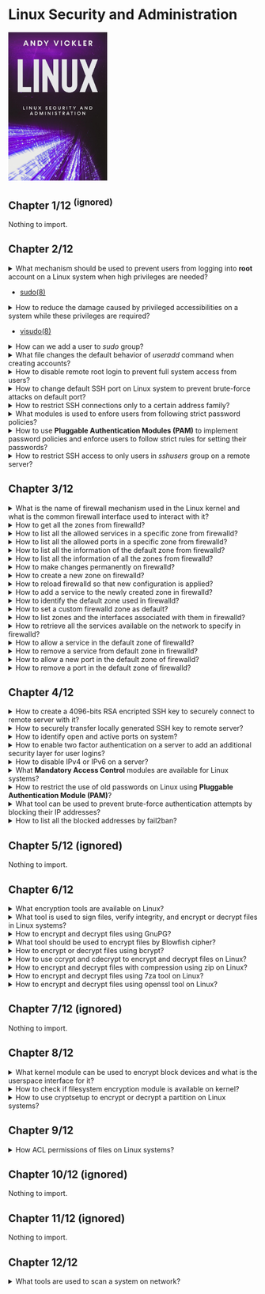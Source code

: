 # Linux Security and Administration
<img src="../covers/linux-security-and-administration.jpg" width="200"/>

## Chapter 1/12 <sup>(ignored)</sup>

Nothing to import.

## Chapter 2/12

<details>
<summary>What mechanism should be used to prevent users from logging into <b>root</b> account on a Linux system when high privileges are needed?</summary>

> Using `sudo` accounts.
>
> ---
> **Resources**
> -

> **References**
---
</details>

* [sudo(8)](https://manpages.org/sudo/8)

<details>
<summary>How to reduce the damage caused by privileged accessibilities on a system while these privileges are required?</summary>

> Using a limited access account and by separating fine grained privileges into activities, causes damage to whole system reduced.
>
> ---
> **Resources**
> -

> **References**
---
</details>

* [visudo(8)](https://manpages.org/visudo/8)

<details>
<summary>How can we add a user to <i>sudo</i> group?</summary>

> On account creation:
>
> ```sh
> useradd -s /bin/bash -m -G sudo <username>
> ``````
>
> > After account creation:
>
> ```sh
> usermod -a -G sudo <username>
> ``````
>
> ---
> **Resources**
> -

> **References**
> - [useradd(8)](https://manpages.org/useradd/8)
---
</details>


<details>
<summary>What file changes the default behavior of <i>useradd</i> command when creating accounts?</summary>

> ```sh
> /etc/login.defs
> ``````
>
> ---
> **Resources**
> -

> **References**
> - [login.defs(5)](https://manpages.org/logindefs/5)
---
</details>

<details>
<summary>How to disable remote root login to prevent full system access from users?</summary>

> Set following configuration variable to `no` in `sshd` configuration:
>
> ```sh
> sudoedit /etc/ssh/sshd_config
> ``````
>
> ```conf
> PermitRootLogin no
> ``````
>
> And restart `sshd.service` on `systemd`:
>
> ```sh
> sudo systemctl restart sshd.service
> ``````
>
> ---
> **Resources**
> -

> **References**
> - [sshd\_config(5)](https://manpages.org/sshd_config/5)
---
</details>

<details>
<summary>How to change default SSH port on Linux system to prevent brute-force attacks on default port?</summary>

> ```sh
> sudoedit /etc/ssh/sshd_config
> ``````
>
> ```conf
> Port 9292
> ``````
>
> ---
> **Resources**
> -

> **References**
---
</details>

<details>
<summary>How to restrict SSH connections only to a certain address family?</summary>

> ```sh
> sudoedit /etc/ssh/sshd_config
> ``````
>
> ```conf
> AddressFamily inet
> ``````
>
> ```sh
> sudo systemctl reload ssh
> ``````

> **Resources**
> -

> **References**
---
</details>

<details>
<summary>What modules is used to enfore users from following strict password policies?</summary>

> **Pluggable Authentication Modules (PAM)**
>
> **CentOS** and **Red Hat** distros already come with **PAM** enabled.
>
> *archlinux*
> ```sh
> sudo pacman -S pam
> ``````
>
> *debian*
> ```sh
> sudo apt install libpam-cracklib
> ``````

> **Resources**
> -

> **References**
> - [pam(8)](https://manpages.org/pam/8)
---
</details>

<details>
<summary>How to use <b>Pluggable Authentication Modules (PAM)</b> to implement password policies and enforce users to follow strict rules for setting their passwords?</summary>

> Configure **PAM** by editing following configuration file:
>
> ```sh
> sudoedit /etc/pam.d/passwd
> ``````
>
> Uncomment the line having following content:
>
> ```conf
> password required pam_cracklib.so difok=2 minlen=8 dcredit=2 ocredit=2 retry=3
> ``````
>
> * `difok`: check the number of characters used in the current password compared to previous one.
> * `minlen`: minimum length every password should have.
> * `dcredit`: the least number of numerals every password should have.
> * `ocredit`: the least number of special characters(?) every password should have.
> * `retry`: the number of times users can enter an incorrect password before getting locked.
>
> ---
> **Resources**
> -

> **References**
> - [pam.d(5)](https://manpages.org/pamd/5)
> - [pam.conf(5)](https://manpages.org/pamconf/5)
---
</details>

<details>
<summary>How to restrict SSH access to only users in <i>sshusers</i> group on a remote server?</summary>

> Create a new group called `sshusers`:
>
> ```sh
> sudo groupadd sshusers
> ``````
>
> Add appropriate users to this group:
>
> ```sh
> sudo usermod -a -G sshusers <username>
> ``````
>
> Allow users of this group to login in `/etc/ssh/sshd_config` configuration file:
>
> ```sh
> AllowGroups sshusers
> ``````
>
> Restart `sshd.service`:
>
> ```sh
> sudo systemctl restart sshd.service
> ``````
>
> Using this configuration, a user who does not belong to this specific group
> will be prevented to access to the server over SSH; their passwords may be
> entered correctly, but they will not be given access. This reduces the chance
> of people hacking the server through brute force attacks.
>
> ---
> **Resources**
> -

> **References**
> - [ssh(1)](https://manpages.org/ssh/1)
> - [sshd(8)](https://manpages.org/sshd/8)
> - [sshd\_config(5)](https://manpages.org/sshd_config/5)
---
</details>

## Chapter 3/12

<details>
<summary>What is the name of firewall mechanism used in the Linux kernel and what is the common firewall interface used to interact with it?</summary>

> - `netfilter` is the Linux firewall implemented in kernel.
> - `iptables` is a simple firewall interface to `netfilter`.
> - `firewalld` is also a commonly used firewall interface to `netfilter`.
>
> *archlinux*
> ```sh
> sudo pacman -S iptables firewalld
> ``````
>
> Enable only one of interfaces:
>
> ```sh
> sudo systemctl enable --now firewalld
> ``````
>
> ---
> **Resources**
> -

> **References**
---
</details>

<details>
<summary>How to get all the zones from firewalld?</summary>

> ```sh
> firewall-cmd --get-zones
> ``````
>
> ---
> **Resources**
> -

> **References**
---
</details>

<details>
<summary>How to list all the allowed services in a specific zone from firewalld?</summary>

> ```sh
> sudo firewall-cmd --zone public --list-services
> ``````
>
> ---
> **Resources**
> -

> **References**
---
</details>

<details>
<summary>How to list all the allowed ports in a specific zone from firewalld?</summary>

> ```sh
> sudo firewall-cmd --zone public --list-ports
> ``````
>
> ---
> **Resources**
> -

> **References**
---
</details>

<details>
<summary>How to list all the information of the default zone from firewalld?</summary>

> ```sh
> sudo firewall-cmd --list-all
> ``````

> **Resources**
> -

> **References**
---
</details>

<details>
<summary>How to list all the information of all the zones from firewalld?</summary>

> ```sh
> sudo firewall-cmd --list-all-zones
> ``````

> **Resources**
> -

> **References**
---
</details>

<details>
<summary>How to make changes permanently on firewalld?</summary>

> Use `--permanent` optional argument to make changes take effect even after reboot.

> **Resources**
> -

> **References**
---
</details>

<details>
<summary>How to create a new zone on firewalld?</summary>

> ```sh
> sudo firewall-cmd --new-zone corp --permanent
> ``````
>
> ---
> **Resources**
> -

> **References**
---
</details>

<details>
<summary>How to reload firewalld so that new configuration is applied?</summary>

> ```sh
> sudo firewall-cmd --reload
> ``````
>
> ---
> **Resources**
> -

> **References**
---
</details>

<details>
<summary>How to add a service to the newly created zone in firewalld?</summary>

> ```sh
> sudo firewall-cmd --zone corp --add-service ssh --permanent
> sudo firewall-cmd --reload
> ``````
>
> ---
> **Resources**
> -

> **References**
---
</details>

<details>
<summary>How to identify the default zone used in firewalld?</summary>

> ```sh
> sudo firewall-cmd --get-default
> ``````

> **Resources**
> -

> **References**
---
</details>

<details>
<summary>How to set a custom firewalld zone as default?</summary>

> You should already allow `ssh` service in new zone to prevent losing access to the server once new zone was set to the interface.
>
> The firewalld will access the default zone for every command is used unless any other zone is specified.
>
> ```sh
> sudo firewall-cmd --change-interface <interface> --zone corp --permanent
> sudo firewall-cmd --set-default corp
> ``````
>
> ---
> **Resources**
> -

> **References**
---
</details>

<details>
<summary>How to list zones and the interfaces associated with them in firewalld?</summary>

> ```sh
> sudo firewall-cmd --get-active-zones
> ``````

> **Resources**
> -

> **References**
---
</details>

<details>
<summary>How to retrieve all the services available on the network to specify in firewalld?</summary>

> ```sh
> sudo firewall-cmd --get-services
> ``````
>
> ---
> **Resources**
> -

> **References**
---
</details>

<details>
<summary>How to allow a service in the default zone of firewalld?</summary>

> ```sh
> sudo systemctl enable --now <service>
> sudo firewall-cmd --add-service <service> --permanent
> sudo firewall-cmd --reload
> ``````
>
> ---
> **Resources**
> -

> **References**
---
</details>

<details>
<summary>How to remove a service from default zone in firewalld?</summary>

> ```sh
> sudo firewall-cmd --remove-service <service> --permanent
> sudo firewall-cmd --reload
> sudo systemctl disable --now <service>
> ``````

> **Resources**
> -

> **References**
---
</details>

<details>
<summary>How to allow a new port in the default zone of firewalld?</summary>

> ```sh
> sudo firewall-cmd --add-port 1622/tcp --permanent
> sudo firewall-cmd --reload
> ``````

> **Resources**
> -

> **References**
---
</details>

<details>
<summary>How to remove a port in the default zone of firewalld?</summary>

> ```sh
> sudo firewall-cmd --remove-port 1622/tcp --permanent
> sudo fierwall-cmd --reload
> ``````

> **Resources**
> -

> **References**
---
</details>

## Chapter 4/12

<details>
<summary>How to create a 4096-bits RSA encripted SSH key to securely connect to remote server with it?</summary>

> ```sh
> ssh-keygen -t rsa -b 4096 -C "user@domain.tld" -f ~/.ssh/user_rsa
> ``````
>
> ---
> **Resources**
> -

> **References**
---
</details>

<details>
<summary>How to securely transfer locally generated SSH key to remote server?</summary>

> ```sh
> ssh-copy-id -i ~/.ssh/user_rsa.pub -p <port> user@domain.tld
> ``````
>
> ---
> **Resources**
> -

> **References**
---
</details>

<details>
<summary>How to identify open and active ports on system?</summary>

> *deprecated*
> ```sh
> netstat -tuwlpn
> ``````
>
> *common*
> ```sh
> ss -tuwlpn
> ``````
>
> ---
> **Resources**
> -

> **References**
---
</details>

<details>
<summary>How to enable two factor authentication on a server to add an additional security layer for user logins?</summary>

> *archlinux*
> ```sh
> sudo pacman -S libpam-google-authenticator
> ``````
>
> *debian*
> ```sh
> sudo apt install libpam-google-authenticator
> ``````
>
> Setup a key:
>
> ```sh
> google-authenticator
> ``````
>
> Edit `sshd` service configuration:
>
> ```sh
> sudoedit /etc/ssh/sshd_config
> ``````
>
> ```conf
> UsePAM yes
> ChallengeResponseAuthentication yes
> ``````
>
> ```sh
> sudo systemctl reload sshd
> ``````
>
> Edit `pam` configuration:
>
> ```sh
> sudoedit /etc/pam.d/sshd
> ``````
>
> Add the following line:
>
> ```conf
> auth    required    pam_google_authenticator.so
> ``````
>
> ---
> **Resources**
> -

> **References**
---
</details>

<details>
<summary>How to disable IPv4 or IPv6 on a server?</summary>

> ```sh
> sudoedit /etc/sysconfig/network
> ``````
>
> ```conf
> NETWORKING_IPV6=no
> IPV6INIT=no
> ``````
>
> ---
> **Resources**
> -

> **References**
---
</details>

<details>
<summary>What <b>Mandatory Access Control</b> modules are available for Linux systems?</summary>

> ```sh
> sudo apt install selinux-basics selinux-policy-default auditd
> ``````
>
> ---
> **Resources**
> -

> **References**
---
</details>

<details>
<summary>How to restrict the use of old passwords on Linux using <b>Pluggable Authentication Module (PAM)</b>?</summary>

> Edit **PAM** configuration file:
>
> ```sh
> sudoedit /etc/pam.d/system-auth
> ``````
>
> Add following lines:
>
> ```conf
> auth    sufficient  pam_unix.so likeauth nullok
> password    sufficient  pam_unix.so nullok use_authtok sha256 shadow remember=5
> ``````

> **Resources**
> -

> **References**
---
</details>

<details>
<summary>What tool can be used to prevent brute-force authentication attempts by blocking their IP addresses?</summary>

> `fail2ban` tool blocks frequently attempted login attempts.
>
> *archlinux*
> ```sh
> sudo pacman -S fail2ban
> ``````
>
> Configure the service by copying sample config file:
>
> ```sh
> cp /etc/fail2ban/jail.conf /etc/fail2ban/jail.local
> sudoedit /etc/fail2ban/jail.local
> ``````
>
> ```conf
> [sshd]
> enabled = true
> port = ssh
> protocol = tcp
> filter = sshd
> logpath = /var/log/secure
> maxretry = 5
> findtime = 600
> bantime = 600
> ``````
>
> ```sh
> sudo systemctl restart fail2ban
> ``````
>
> ---
> **Resources**
> -

> **References**
---
</details>

<details>
<summary>How to list all the blocked addresses by fail2ban?</summary>

> ```sh
> sudo fail2ban-client status ssh
> ``````
>
> ---
> **Resources**
> -

> **References**
---
</details>

## Chapter 5/12 (ignored)

Nothing to import.

## Chapter 6/12

<details>
<summary>What encryption tools are available on Linux?</summary>

> * gpg
> * bcrypt
> * ccrypt
> * zip (4-zip)
> * 7za (7-zip)
> * openssl

> **Resources**
> -

> **References**
---
</details>

<details>
<summary>What tool is used to sign files, verify integrity, and encrypt or decrypt files in Linux systems?</summary>

> **GNU Privacy Guard** or **GnuPG**
>
> *archlinux*
> ```sh
> sudo pacman -S gnupg
> ``````
>
> *debian*
> ```sh
> sudo apt install gnupg
> ``````
>
> ---
> **Resources**
> -

> **References**
> - [gnupg(7)](https://manpages.org/gnupg/7)
> - [gpgconf(1)](https://manpages.org/gnupg/1)
> - [gpg-agent(1)](https://manpages.org/gnupg/1)
---
</details>

<details>
<summary>How to encrypt and decrypt files using GnuPG?</summary>

> Encrypt:
>
> ```sh
> gpg -c <file>
> ``````
>
> Decrypt:
>
> ```sh
> gpg <file>
> ``````
>
> ---
> **Resources**
> -

> **References**
---
</details>

<details>
<summary>What tool should be used to encrypt files by Blowfish cipher?</summary>

> *archlinux*
> ```sh
> sudo pacman -S cryptsetup
> ``````
>
> *debian*
> ```sh
> sudo apt install bcrypt
> ``````
>
> ---
> **Resources**
> -

> **References**
> - [bcrypt(1)](https://manpages.org/bcrypt/1)
---
</details>

<details>
<summary>How to encrypt or decrypt files using bcrypt?</summary>

> Encrypt:
>
> ```sh
> bcrypt <file>.ext
> ``````
>
> Decrypt:
>
> ```sh
> bcrypt <file>.bfe
> ``````

> **Resources**
> -

> **References**
---
</details>

<details>
<summary>How to use ccrypt and cdecrypt to encrypt and decrypt files on Linux?</summary>

> Encrypt:
>
> ```sh
> ccrypt <file>
> ``````
>
> Decrypt:
>
> ```sh
> cdecrypt <file>.cpt
> ``````
>
> ---
> **Resources**
> -

> **References**
---
</details>

<details>
<summary>How to encrypt and decrypt files with compression using zip on Linux?</summary>

> Encrypt:
>
> ```sh
> zip -p <pass> <output.zip> files...
> ``````
>
> Decrypt:
>
> ```sh
> unzip <output.zip>
> ``````
>
> ---
> **Resources**
> -

> **References**
---
</details>

<details>
<summary>How to encrypt and decrypt files using 7za tool on Linux?</summary>

> ```sh
> 7za a -t zip -p -mem=aes256 output.zip files...
> 7za output.zip
> ``````
>
> ---
> **Resources**
> -

> **References**
---
</details>

<details>
<summary>How to encrypt and decrypt files using openssl tool on Linux?</summary>

> ```sh
> openssl enc -aes-256-cbc -in file -out output.dat
> openssl enc -aes-256-cbc -d -in output.dat > file
> ``````
>
> ---
> **Resources**
> -

> **References**
---
</details>

## Chapter 7/12 (ignored)

Nothing to import.

## Chapter 8/12

<details>
<summary>What kernel module can be used to encrypt block devices and what is the userspace interface for it?</summary>

> dm-crypt
>
> *archlinux*
> ```sh
> sudo pacman -S cryptsetup
> ``````
>
> *debian*
> ```sh
> sudo apt install cryptset
> ``````
>
> ---
> **Resources**
> -

> **References**
---
</details>

<details>
<summary>How to check if filesystem encryption module is available on kernel?</summary>

> ```sh
> gunzip -c /proc/config.gz | grep CONFIG_DM_CRYPT
> ``````
>
> ---
> **Resources**
> -

> **References**
---
</details>

<details>
<summary>How to use cryptsetup to encrypt or decrypt a partition on Linux systems?</summary>

> ```sh
> cryptsetup --version
> cryptsetup open /dev/sda1 encrypted_partition
> cryptsetup close encrypted_partition
> ``````
>
> ---
> **Resources**
> -

> **References**
---
</details>

## Chapter 9/12

<details>
<summary>How ACL permissions of files on Linux systems?</summary>

> ```sh
> getfacl <file>
> setfacl -m u::r <file>
> setfacl -x m::rx <file>
> ``````
>
> ---
> **Resources**
> -

> **References**
> - [acl(5)](https://manpages.org/acl/5)
> - [getfacl(1)](https://manpages.org/getfacl/1)
> - [setfacl(1)](https://manpages.org/setfacl/1)
> - [chacl(1)](https://manpages.org/chacl/1)
---
</details>

## Chapter 10/12 (ignored)

Nothing to import.

## Chapter 11/12 (ignored)

Nothing to import.

## Chapter 12/12

<details>
<summary>What tools are used to scan a system on network?</summary>

> - ping
> - traceroute
> - nmap
>
> ---
> **Resources**
> -

> **References**
---
</details>
